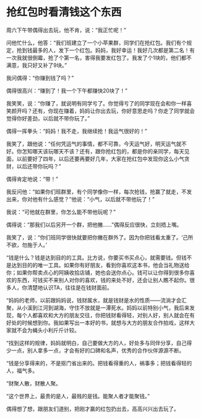 # 抢红包时看清钱这个东西

周六下午带偶得出去玩，他不肯，说：“我正忙呢！” 

问他忙什么，他答：“我们班建立了一个小苹果群，同学们在抢红包。我们有个规定，抢到钱最多的人，发下一个红包。妈妈，我好幸运！我好几次都是第二名！有一次我就很倒霉，抢了个第一名，害得我要发红包了。我发了个1块的，他们都不满意，我只好又补了9块。” 

我问偶得：“你赚到钱了吗？” 

偶得很高兴：“赚到了！我一个下午都赚快20块了！” 

我笑笑，说：“你赚了，就说明有同学亏了。你觉得亏了的同学现在会和你一样喜笑颜开吗？还有，你现在赚着，妈妈让你出去玩，你好意思走吗？你走了同学就会觉得你好差劲，以后就不带你玩了。” 

偶得一挥拳头：“妈妈！我不走，我继续抢！我运气很好的！” 

我笑了，跟他说：“任何凭运气的事情，都不可靠，今天运气好，明天运气就不好。你怎知哪天该玩哪天不该？还有，跟你抢红包的，都是你的亲同学，每天见面，以前要好了四年，以后还要再要好几年，大家在抢红包中发现你这么小气贪财，以后还带你玩吗？” 

偶得肯定地说：“带！” 

我反问他：“如果你们班群里，有个同学像你一样，每次抢钱，抢赢了就走，不发出来，你对他有什么感觉？”他说：“小气，以后就不带他玩了！” 

我说：“可他就在群里，你怎么能不带他玩呢？” 

偶得说：“那我们以后另开一个群，把他撇……”偶得反应很快，立刻捂上嘴。 

我笑了，说：“你们班同学很快就要把你撇在群外了。因为你把钱看太重了。‘己所不欲，勿施于人。’ 

“钱是什么？钱是达到目的的工具。比方说，你要买书买点心，就需要钱。但钱不是达到目的的唯一工具。如果你有好朋友，看到你喜欢这本书，他会当礼物送给你；如果你帮卖点心的阿姨收拾店铺，她也会送你点心。钱可以让你得到很多你喜欢的东西，可钱买不来别人对你的喜欢，钱的来处不好，还会让别人瞧不起你。很多人，你清楚地认识TA，往往是在钱财面前。 

“妈妈的老师，以前跟妈妈说，钱财属水，就是钱财是水的性质——流淌才会汇聚，从小溪到江河到湖海，守住不放就是一潭死水。妈妈以前特别小气，我后来发现，每个人都喜欢和大方的朋友交往，你把钱财看得轻，对别人好，别人就会在有好处的时候想到你。我如果写出一本好的书，就想与大方的朋友合作拍戏，这样大家就不会为蝇头小利斤斤计较。 

“找到这样的规律，妈妈就明白，自己要做大方的人，好处多与同伴分享，自己得少一点，别人拿多一点，才会有好的口碑和名声，优秀的合作伙伴源源不断。 

“钱是分享得来的，不是抠门省出来的。把钱看得重的人，祸事多；把钱看得轻的人，福气多。 

“财聚人散，财散人聚。 

“这个世界上，最贵的是人，最贱的是钱。能聚人者才能聚钱。” 

偶得想了想，跟朋友们道别，把刚才赢的红包扔出去，高高兴兴出去玩了。